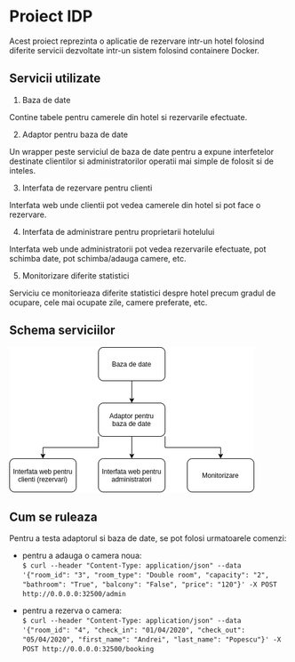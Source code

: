 # Proiect IDP

Acest proiect reprezinta o aplicatie de rezervare intr-un hotel folosind diferite servicii dezvoltate intr-un sistem folosind containere Docker.

## Servicii utilizate
1. Baza de date

Contine tabele pentru camerele din hotel si rezervarile efectuate.

2. Adaptor pentru baza de date

Un wrapper peste serviciul de baza de date pentru a expune interfetelor destinate clientilor si administratorilor operatii mai simple de folosit si de inteles.

3. Interfata de rezervare pentru clienti

Interfata web unde clientii pot vedea camerele din hotel si pot face o rezervare.

4. Interfata de administrare pentru proprietarii hotelului

Interfata web unde administratorii pot vedea rezervarile efectuate, pot schimba date, pot schimba/adauga camere, etc.

5. Monitorizare diferite statistici

Serviciu ce monitorieaza diferite statistici despre hotel precum gradul de ocupare, cele mai ocupate zile, camere preferate, etc.

## Schema serviciilor
![Schema serviciilor](./assets/img/schema_servicii.png?raw=true "Schema serviciilor")

## Cum se ruleaza
Pentru a testa adaptorul si baza de date, se pot folosi urmatoarele comenzi:
- pentru a adauga o camera noua: \
`$ curl --header "Content-Type: application/json" --data '{"room_id": "3", "room_type": "Double room", "capacity": "2", "bathroom": "True", "balcony": "False", "price": "120"}' -X POST http://0.0.0.0:32500/admin`

- pentru a rezerva o camera: \
`$ curl --header "Content-Type: application/json" --data '{"room_id": "4", "check_in": "01/04/2020", "check_out": "05/04/2020", "first_name": "Andrei", "last_name": "Popescu"}' -X POST http://0.0.0.0:32500/booking`
